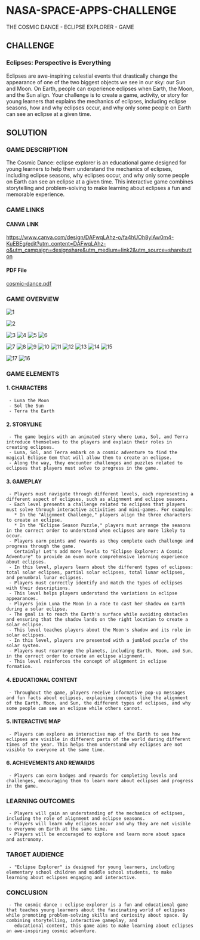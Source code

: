 # NASA-SPACE-APPS-CHALLENGE
THE COSMIC DANCE - ECLIPSE EXPLORER - GAME

## CHALLENGE
### Eclipses: Perspective is Everything
Eclipses are awe-inspiring celestial events that drastically change the appearance of one of the two biggest objects we see in our sky: our Sun and Moon. On Earth, people can experience eclipses when Earth, the Moon, and the Sun align. Your challenge is to create a game, activity, or story for young learners that explains the mechanics of eclipses, including eclipse seasons, how and why eclipses occur, and why only some people on Earth can see an eclipse at a given time.

## SOLUTION
### GAME DESCRIPTION 
The Cosmic Dance: eclipse explorer is an educational game designed for young learners to help them understand the mechanics of eclipses, including eclipse seasons, why eclipses occur, and why only some people on Earth can see an eclipse at a given time. This interactive game combines storytelling and problem-solving to make learning about eclipses a fun and memorable experience.

### GAME LINKS
#### CANVA LINK
https://www.canva.com/design/DAFwqLAhz-o/fa4hUOh8ylAw0m4-KuEBEg/edit?utm_content=DAFwqLAhz-o&utm_campaign=designshare&utm_medium=link2&utm_source=sharebutton
#### PDF File
[cosmic-dance.pdf](https://github.com/nattycoder/NASA-SPACE-APPS-CHALLENGE/files/12841687/cosmic-dance.pdf)

### GAME OVERVIEW
![1](https://github.com/nattycoder/NASA-SPACE-APPS-CHALLENGE/assets/88007154/cd53583a-281c-4156-8c5a-38ab5853fbd0)

![2](https://github.com/nattycoder/NASA-SPACE-APPS-CHALLENGE/assets/88007154/59ca8347-3387-40b2-92f0-65cb167786c8)

![3](https://github.com/nattycoder/NASA-SPACE-APPS-CHALLENGE/assets/88007154/ffc2df2a-1d43-4681-8e38-33bbe8c6a92c)
![4](https://github.com/nattycoder/NASA-SPACE-APPS-CHALLENGE/assets/88007154/ff04f60e-b477-4b9e-851d-714dd5046702)
![5](https://github.com/nattycoder/NASA-SPACE-APPS-CHALLENGE/assets/88007154/677556b8-50af-4bbb-975a-e00e66bc4bc1)
![6](https://github.com/nattycoder/NASA-SPACE-APPS-CHALLENGE/assets/88007154/6d5528a2-b8d3-40f4-be0a-deb7eb75ba0b)

![7](https://github.com/nattycoder/NASA-SPACE-APPS-CHALLENGE/assets/88007154/51ec4eb3-59db-496c-a8c7-1f9bb5b49b19)
![8](https://github.com/nattycoder/NASA-SPACE-APPS-CHALLENGE/assets/88007154/939ceeb2-3b76-440b-ba20-747b41220b94)
![9](https://github.com/nattycoder/NASA-SPACE-APPS-CHALLENGE/assets/88007154/eeee441a-ca77-4100-b965-195ad8f6dc90)
![10](https://github.com/nattycoder/NASA-SPACE-APPS-CHALLENGE/assets/88007154/a2ea305b-5195-47c0-923b-1eefb9474a98)
![11](https://github.com/nattycoder/NASA-SPACE-APPS-CHALLENGE/assets/88007154/2c0b1759-e7d0-46db-8b5e-76c22852b663)
![12](https://github.com/nattycoder/NASA-SPACE-APPS-CHALLENGE/assets/88007154/b0c49353-bc08-4f91-9452-8439d93ebd5b)
![13](https://github.com/nattycoder/NASA-SPACE-APPS-CHALLENGE/assets/88007154/af412350-316e-4a03-a732-68b33b34e36a)
![14](https://github.com/nattycoder/NASA-SPACE-APPS-CHALLENGE/assets/88007154/40980a58-988a-4d1c-99b9-a865573083f3)
![15](https://github.com/nattycoder/NASA-SPACE-APPS-CHALLENGE/assets/88007154/bd25167f-d9f4-4768-a296-2b61459198a7)

![17](https://github.com/nattycoder/NASA-SPACE-APPS-CHALLENGE/assets/88007154/1b0eb726-800f-434b-a45e-31bafe661ec0)
![16](https://github.com/nattycoder/NASA-SPACE-APPS-CHALLENGE/assets/88007154/2ac108fc-8158-4b8b-b9f7-6a464a0bf593)

### GAME ELEMENTS
#### 1. CHARACTERS
     - Luna the Moon
     - Sol the Sun
     - Terra the Earth
     
#### 2. STORYLINE
     - The game begins with an animated story where Luna, Sol, and Terra introduce themselves to the players and explain their roles in creating eclipses.
     - Luna, Sol, and Terra embark on a cosmic adventure to find the magical Eclipse Gem that will allow them to create an eclipse.
     - Along the way, they encounter challenges and puzzles related to eclipses that players must solve to progress in the game.
     
#### 3. GAMEPLAY
     - Players must navigate through different levels, each representing a different aspect of eclipses, such as alignment and eclipse seasons.
     - Each level presents a challenge related to eclipses that players must solve through interactive activities and mini-games. For example:
       * In the "Alignment Challenge," players align the three characters to create an eclipse.
       * In the "Eclipse Season Puzzle," players must arrange the seasons in the correct order to understand when eclipses are more likely to occur.
     - Players earn points and rewards as they complete each challenge and progress through the game.
       Certainly! Let's add more levels to "Eclipse Explorer: A Cosmic Adventure" to provide an even more comprehensive learning experience about eclipses.
     - In this level, players learn about the different types of eclipses: total solar eclipses, partial solar eclipses, total lunar eclipses, and penumbral lunar eclipses.
     - Players must correctly identify and match the types of eclipses with their descriptions.
     - This level helps players understand the variations in eclipse appearances.
     - Players join Luna the Moon in a race to cast her shadow on Earth during a solar eclipse.
     - The goal is to reach the Earth's surface while avoiding obstacles and ensuring that the shadow lands on the right location to create a solar eclipse.
     - This level teaches players about the Moon's shadow and its role in solar eclipses.
     - In this level, players are presented with a jumbled puzzle of the solar system.
     - Players must rearrange the planets, including Earth, Moon, and Sun, in the correct order to create an eclipse alignment.
     - This level reinforces the concept of alignment in eclipse formation.
     
#### 4. EDUCATIONAL CONTENT
     - Throughout the game, players receive informative pop-up messages and fun facts about eclipses, explaining concepts like the alignment of the Earth, Moon, and Sun, the different types of eclipses, and why some people can see an eclipse while others cannot.

#### 5. INTERACTIVE MAP
     - Players can explore an interactive map of the Earth to see how eclipses are visible in different parts of the world during different times of the year. This helps them understand why eclipses are not visible to everyone at the same time.

#### 6. ACHIEVEMENTS AND REWARDS
     - Players can earn badges and rewards for completing levels and challenges, encouraging them to learn more about eclipses and progress in the game.

### LEARNING OUTCOMES
     - Players will gain an understanding of the mechanics of eclipses, including the role of alignment and eclipse seasons.
     - Players will learn why eclipses occur and why they are not visible to everyone on Earth at the same time.
     - Players will be encouraged to explore and learn more about space and astronomy.
     
### TARGET AUDIENCE
     - "Eclipse Explorer" is designed for young learners, including elementary school children and middle school students, to make learning about eclipses engaging and interactive.
     
### CONCLUSION
     - The cosmic dance : eclipse explorer is a fun and educational game that teaches young learners about the fascinating world of eclipses while promoting problem-solving skills and curiosity about space. By combining storytelling, interactive gameplay, and   
       educational content, this game aims to make learning about eclipses an awe-inspiring cosmic adventure.


